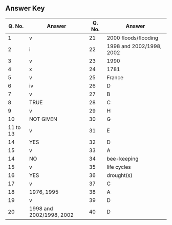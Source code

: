 ## Answer Key

| Q. No. 	| Answer 	| Q. No.	| Answer |
| --- 	| --- 	| --- 	| --- |
| 1	| v 	| 21	| 2000 floods/flooding |
| 2	| i	| 22	| 1998 and 2002/1998, 2002 |
| 3	| v 	| 23	| 1990 |
| 4	| x	| 24	| 1781 |
| 5	| v 	| 25	| France |
| 6	| iv	| 26	| D |
| 7	| v 	| 27	| B |
| 8	| TRUE	| 28	| C |
| 9	| v 	| 29	| H |
| 10	| NOT GIVEN	| 30	| G |
| 11 to 13	| v 	| 31	| E |
| 14	| YES	| 32	| D |
| 15	| v 	| 33	| A |
| 14	| NO	| 34	| bee-keeping |
| 15	| v 	| 35	| life cycles |
| 16	| YES	| 36	| drought(s) |
| 17	| v 	| 37	| C |
| 18	| 1976, 1995	| 38	| A |
| 19	| v 	| 39	| D |
| 20	| 1998 and 2002/1998, 2002	| 40	| D |
